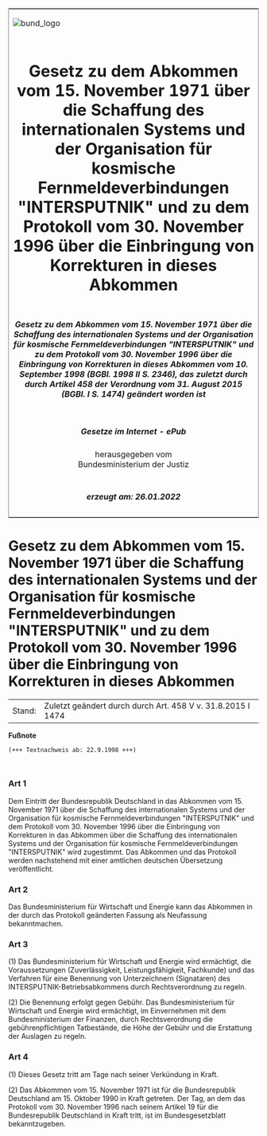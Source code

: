 <span id="DECKBLATT.html"></span>

<table border="0" frame="border" width="100%">

<tr valign="top">

<td align="left">

![bund\_logo](BfJ_2021_Web_de_de.gif)

</td>

<td align="right">

 

</td>

</tr>

<tr align="center" valign="middle">

<td colspan="2">

# Gesetz zu dem Abkommen vom 15. November 1971 über die Schaffung des internationalen Systems und der Organisation für kosmische Fernmeldeverbindungen "INTERSPUTNIK" und zu dem Protokoll vom 30. November 1996 über die Einbringung von Korrekturen in dieses Abkommen

</td>

</tr>

<tr align="center" valign="middle">

<td colspan="2">

##### Gesetz zu dem Abkommen vom 15. November 1971 über die Schaffung des internationalen Systems und der Organisation für kosmische Fernmeldeverbindungen "INTERSPUTNIK" und zu dem Protokoll vom 30. November 1996 über die Einbringung von Korrekturen in dieses Abkommen vom 10. September 1998 (BGBl. 1998 II S. 2346), das zuletzt durch durch Artikel 458 der Verordnung vom 31. August 2015 (BGBl. I S. 1474) geändert worden ist

</td>

</tr>

<tr align="center" valign="middle">

<td colspan="2">

  
  

##### Gesetze im Internet - ePub  
  
herausgegeben vom  
Bundesministerium der Justiz

</td>

</tr>

<tr align="center" valign="bottom">

<td colspan="2">

  
  

##### erzeugt am: 26.01.2022

</td>

</tr>

</table>

<span id="BJNR234620998.html"></span>

# Gesetz zu dem Abkommen vom 15. November 1971 über die Schaffung des internationalen Systems und der Organisation für kosmische Fernmeldeverbindungen "INTERSPUTNIK" und zu dem Protokoll vom 30. November 1996 über die Einbringung von Korrekturen in dieses Abkommen

<div>

<div class="jnhtml">

|        |                                                             |
| ------ | ----------------------------------------------------------- |
| Stand: | Zuletzt geändert durch durch Art. 458 V v. 31.8.2015 I 1474 |

</div>

</div>

<div>

  
**Fußnote**

<div class="jnhtml">

<div>

<div class="jurAbsatz">

  

``` 
(+++ Textnachweis ab: 22.9.1998 +++)

 
```

</div>

</div>

</div>

</div>

<span id="BJNR234620998BJNE000100305.html"></span>

### Art 1  

<div>

<div class="jnhtml">

<div>

<div class="jurAbsatz">

Dem Eintritt der Bundesrepublik Deutschland in das Abkommen vom 15.
November 1971 über die Schaffung des internationalen Systems und der
Organisation für kosmische Fernmeldeverbindungen "INTERSPUTNIK" und dem
Protokoll vom 30. November 1996 über die Einbringung von Korrekturen in
das Abkommen über die Schaffung des internationalen Systems und der
Organisation für kosmische Fernmeldeverbindungen "INTERSPUTNIK" wird
zugestimmt. Das Abkommen und das Protokoll werden nachstehend mit einer
amtlichen deutschen Übersetzung veröffentlicht.

</div>

</div>

</div>

</div>

<span id="BJNR234620998BJNE000204305.html"></span>

### Art 2  

<div>

<div class="jnhtml">

<div>

<div class="jurAbsatz">

Das Bundesministerium für Wirtschaft und Energie kann das Abkommen in
der durch das Protokoll geänderten Fassung als Neufassung bekanntmachen.

</div>

</div>

</div>

</div>

<span id="BJNR234620998BJNE000304305.html"></span>

### Art 3  

<div>

<div class="jnhtml">

<div>

<div class="jurAbsatz">

(1) Das Bundesministerium für Wirtschaft und Energie wird ermächtigt,
die Voraussetzungen (Zuverlässigkeit, Leistungsfähigkeit, Fachkunde) und
das Verfahren für eine Benennung von Unterzeichnern (Signataren) des
INTERSPUTNIK-Betriebsabkommens durch Rechtsverordnung zu regeln.

</div>

<div class="jurAbsatz">

(2) Die Benennung erfolgt gegen Gebühr. Das Bundesministerium für
Wirtschaft und Energie wird ermächtigt, im Einvernehmen mit dem
Bundesministerium der Finanzen, durch Rechtsverordnung die
gebührenpflichtigen Tatbestände, die Höhe der Gebühr und die Erstattung
der Auslagen zu regeln.

</div>

</div>

</div>

</div>

<span id="BJNR234620998BJNE000400305.html"></span>

### Art 4  

<div>

<div class="jnhtml">

<div>

<div class="jurAbsatz">

(1) Dieses Gesetz tritt am Tage nach seiner Verkündung in Kraft.

</div>

<div class="jurAbsatz">

(2) Das Abkommen vom 15. November 1971 ist für die Bundesrepublik
Deutschland am 15. Oktober 1990 in Kraft getreten. Der Tag, an dem das
Protokoll vom 30. November 1996 nach seinem Artikel 19 für die
Bundesrepublik Deutschland in Kraft tritt, ist im Bundesgesetzblatt
bekanntzugeben.

</div>

</div>

</div>

</div>
